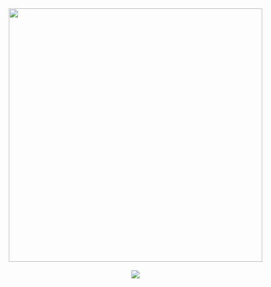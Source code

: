   <div align="center">

<img src="https://file.garden/ZlHfQt_wRDoV_nTp/qDWenaAFBRSHWno3bTi3I4V0q8qhK_HjpHiwVtwfW0_FZNPvK1l0HQMJbIKFSQYgu7aofheZCj0ubSJijwiXJQ.webp" width="500">
<br></br><img src="https://komarev.com/ghpvc/?username=dallydaleon&label=CATHYS+CLEARED&color=00ff00&base=1000000&style=plastic">
